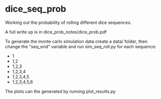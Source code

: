 # dice_seq_prob
Working out the probability of rolling different dice sequences.

A full write up is in dice_prob_notes/dice_prob.pdf

To generate the monte carlo simulation data create a data/ folder, then change the "seq_end" variable and run sim_seq_roll.py for each sequence:
* 1
* 1,2
* 1,2,3
* 1,2,3,4
* 1,2,3,4,5
* 1,2,3,4,5,6

The plots can the generated by running plot_results.py
